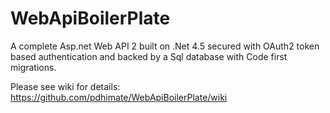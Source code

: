 # WebApiBoilerPlate
A complete Asp.net Web API 2 built on .Net 4.5 secured with OAuth2 token based authentication and backed by a Sql database with Code first migrations.

Please see wiki for details: https://github.com/pdhimate/WebApiBoilerPlate/wiki
